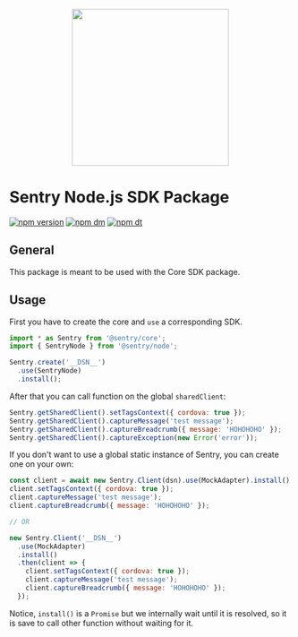 <p align="center">
    <a href="https://sentry.io" target="_blank" align="center">
        <img src="https://sentry-brand.storage.googleapis.com/sentry-logo-black.png" width="280">
    </a>
<br/>
    <h1>Sentry Node.js SDK Package</h1>
</p>

[![npm version](https://img.shields.io/npm/v/@sentry/node.svg)](https://www.npmjs.com/package/@sentry/node)
[![npm dm](https://img.shields.io/npm/dm/@sentry/node.svg)](https://www.npmjs.com/package/@sentry/node)
[![npm dt](https://img.shields.io/npm/dt/@sentry/node.svg)](https://www.npmjs.com/package/@sentry/node)

## General

This package is meant to be used with the Core SDK package.

## Usage

First you have to create the core and `use` a corresponding SDK.

```javascript
import * as Sentry from '@sentry/core';
import { SentryNode } from '@sentry/node';

Sentry.create('__DSN__')
  .use(SentryNode)
  .install();
```

After that you can call function on the global `sharedClient`:

```javascript
Sentry.getSharedClient().setTagsContext({ cordova: true });
Sentry.getSharedClient().captureMessage('test message');
Sentry.getSharedClient().captureBreadcrumb({ message: 'HOHOHOHO' });
Sentry.getSharedClient().captureException(new Error('error'));
```

If you don't want to use a global static instance of Sentry, you can create one
on your own:

```javascript
const client = await new Sentry.Client(dsn).use(MockAdapter).install()
client.setTagsContext({ cordova: true });
client.captureMessage('test message');
client.captureBreadcrumb({ message: 'HOHOHOHO' });

// OR

new Sentry.Client('__DSN__')
  .use(MockAdapter)
  .install()
  .then(client => {
    client.setTagsContext({ cordova: true });
    client.captureMessage('test message');
    client.captureBreadcrumb({ message: 'HOHOHOHO' });
  });
```

Notice, `install()` is a `Promise` but we internally wait until it is resolved,
so it is save to call other function without waiting for it.
